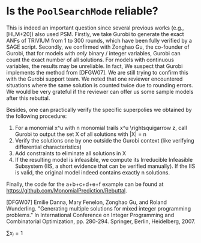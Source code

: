 # Is the `PoolSearchMode` reliable?

This is indeed an important question since several previous works (e.g., [HLM+20]) also used PSM. Firstly, we take Gurobi to generate the exact ANFs of TRIVIUM from 1 to 300 rounds, which have been fully verified by a SAGE script. Secondly, we confirmed with Zonghao Gu, the co-founder of Gurobi, that for models with *only* binary / integer variables, Gurobi can count the exact number of all solutions. For models with continuous variables, the results may be unreliable. In fact, We suspect that Gurobi implements the method from [DFGW07]. We are still trying to confirm this with the Gurobi support team. We noted that one reviewer encountered situations where the same solution is counted twice due to rounding errors. We would be very grateful if the reviewer can offer us some sample models after this rebuttal.

Besides, one can practically verify the specific superpolies we obtained by the following procedure:

1. For a monomial x^u with n monomial trails x^u \rightsquigarrow z, call Gurobi to output the set  X of all solutions with |X| = n
2. Verify the solutions one by one outside the Gurobi context (like verifying differential characteristics)
3. Add constraints to eliminate all solutions in X
4. If the resulting model is infeasible, we compute its Irreducible Infeasible Subsystem (IIS, a short evidence that can be verified manually). If the IIS is valid, the original model indeed contains exactly n solutions. 

Finally, the code for the a+b+c+d+e+f example can be found at https://github.com/MonomialPrediction/Rebuttal. 

[DFGW07] Emilie Danna, Mary Fenelon, Zonghao Gu, and Roland Wunderling. "Generating multiple solutions for mixed integer programming problems." In International Conference on Integer Programming and Combinatorial Optimization, pp. 280-294. Springer, Berlin, Heidelberg, 2007.

$\sum x_i = 1$
